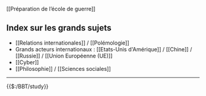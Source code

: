 [[Préparation de l’école de guerre]]

## Index sur les grands sujets

- [[Relations internationales]] / [[Polémologie]]
- Grands acteurs internationaux : [[Etats-Unis d'Amérique]] / [[Chine]] / [[Russie]] / [[Union Européenne (UE)]]
- [[Cyber]]
- [[Philosophie]] / [[Sciences sociales]]

---

{{$:/BBT/study}}